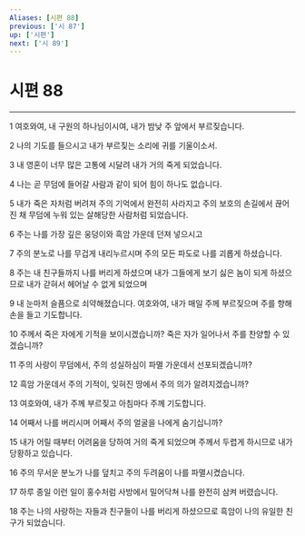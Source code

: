 ```yaml
---
Aliases: [시편 88]
previous: ['시 87']
up: ['시편']
next: ['시 89']
---
```

# 시편 88

***


1 여호와여, 내 구원의 하나님이시여, 내가 밤낮 주 앞에서 부르짖습니다. 

2 나의 기도를 들으시고 내가 부르짖는 소리에 귀를 기울이소서. 

3 내 영혼이 너무 많은 고통에 시달려 내가 거의 죽게 되었습니다. 

4 나는 곧 무덤에 들어갈 사람과 같이 되어 힘이 하나도 없습니다. 

5 내가 죽은 자처럼 버려져 주의 기억에서 완전히 사라지고 주의 보호의 손길에서 끊어진 채 무덤에 누워 있는 살해당한 사람처럼 되었습니다. 

6 주는 나를 가장 깊은 웅덩이와 흑암 가운데 던져 넣으시고 

7 주의 분노로 나를 무겁게 내리누르시며 주의 모든 파도로 나를 괴롭게 하셨습니다. 

8 주는 내 친구들까지 나를 버리게 하셨으며 내가 그들에게 보기 싫은 놈이 되게 하셨으므로 내가 갇혀서 헤어날 수 없게 되었으며 

9 내 눈마저 슬픔으로 쇠약해졌습니다. 여호와여, 내가 매일 주께 부르짖으며 주를 향해 손을 들고 기도합니다. 

10 주께서 죽은 자에게 기적을 보이시겠습니까? 죽은 자가 일어나서 주를 찬양할 수 있겠습니까? 

11 주의 사랑이 무덤에서, 주의 성실하심이 파멸 가운데서 선포되겠습니까? 

12 흑암 가운데서 주의 기적이, 잊혀진 땅에서 주의 의가 알려지겠습니까? 

13 여호와여, 내가 주께 부르짖고 아침마다 주께 기도합니다. 

14 어째서 나를 버리시며 어째서 주의 얼굴을 나에게 숨기십니까? 

15 내가 어릴 때부터 어려움을 당하여 거의 죽게 되었으며 주께서 두렵게 하시므로 내가 당황하고 있습니다. 

16 주의 무서운 분노가 나를 덮치고 주의 두려움이 나를 파멸시켰습니다. 

17 하루 종일 이런 일이 홍수처럼 사방에서 밀어닥쳐 나를 완전히 삼켜 버렸습니다. 

18 주는 나의 사랑하는 자들과 친구들이 나를 버리게 하셨으므로 흑암이 나의 유일한 친구가 되었습니다.
